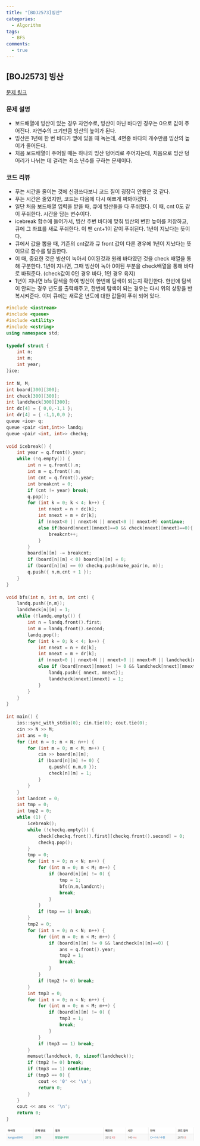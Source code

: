 ```yaml
---
title: "[BOJ2573]빙산"
categories:
  - Algorithm
tags:
  - BFS
comments:
  - true
---
```

## [BOJ2573] 빙산

[문제 링크](https://www.acmicpc.net/problem/2573)

### 문제 설명
* 보드배열에 빙산이 있는 경우 자연수로, 빙산이 아닌 바다인 경우는 0으로 값이 주어진다. 자연수의 크기만큼 빙산의 높이가 된다.
* 빙산은 1년에 한 번 바다가 옆에 있을 때 녹는데, 4면중 바다의 개수만큼 빙산의 높이가 줄어든다.
* 처음 보드배열이 주어질 때는 하나의 빙산 덩어리로 주어지는데, 처음으로 빙산 덩어리가 나뉘는 데 걸리는 최소 년수를 구하는 문제이다.

### 코드 리뷰
* 푸는 시간을 줄이는 것에 신경쓰다보니 코드 질이 굉장히 안좋은 것 같다.
* 푸는 시간은 줄였지만, 코드는 다음에 다시 예쁘게 짜봐야겠다.
* 일단 처음 보드배열 입력을 받을 때, 큐에 빙산들을 다 푸쉬했다. 이 때, cnt 0도 같이 푸쉬한다. 시간을 담는 변수이다.
* icebreak 함수에 들어가서, 빙산 주변 바다에 맞춰 빙산의 변한 높이를 저장하고, 큐에 그 좌표를 새로 푸쉬한다. 이 땐 cnt+1이 같이 푸쉬된다. 1년이 지났다는 뜻이다.
* 큐에서 값을 뽑을 때, 기존의 cnt값과 큐 front 값이 다른 경우에 1년이 지났다는 뜻이므로 함수를 탈출한다.
* 이 때, 중요한 것은 빙산이 녹아서 0이된것과 원래 바다였던 것을 check 배열을 통해 구분한다. 1년이 지나면, 그때 빙산이 녹아 0이된 부분을 check배열을 통해 바다로 바꿔준다. (check값이 0인 경우 바다, 1인 경우 육지)
* 1년이 지나면 bfs 탐색을 하여 빙산이 한번에 탐색이 되는지 확인한다. 한번에 탐색이 안되는 경우 년도를 출력해주고, 한번에 탐색이 되는 경우는 다시 위의 상황을 반복시켜준다. 이미 큐에는 새로운 년도에 대한 값들이 푸쉬 되어 있다.

```cpp
#include <iostream>
#include <queue>
#include <utility>
#include <cstring>
using namespace std;

typedef struct {
	int n;
	int m;
	int year;
}ice;

int N, M;
int board[300][300];
int check[300][300];
int landcheck[300][300];
int dc[4] = { 0,0,-1,1 };
int dr[4] = { -1,1,0,0 };
queue <ice> q;
queue <pair <int,int>> landq;
queue <pair <int, int>> checkq;

void icebreak() {
	int year = q.front().year;
	while (!q.empty()) {
		int n = q.front().n;
		int m = q.front().m;
		int cnt = q.front().year;
		int breakcnt = 0;
		if (cnt != year) break;
		q.pop();
		for (int k = 0; k < 4; k++) {
			int nnext = n + dc[k];
			int mnext = m + dr[k];
			if (nnext<0 || nnext>N || mnext<0 || mnext>M) continue;
			else if(board[nnext][mnext]==0 && check[nnext][mnext]==0){
				breakcnt++;
			} 
		}
		board[n][m] -= breakcnt;
		if (board[n][m] < 0) board[n][m] = 0;
		if (board[n][m] == 0) checkq.push(make_pair(n, m));
		q.push({ n,m,cnt + 1 });
	}
}

void bfs(int n, int m, int cnt) {
	landq.push({n,m});
	landcheck[n][m] = 1;
	while (!landq.empty()) {
		int n = landq.front().first;
		int m = landq.front().second;
		landq.pop();
		for (int k = 0; k < 4; k++) {
			int nnext = n + dc[k];
			int mnext = m + dr[k];
			if (nnext<0 || nnext>N || mnext<0 || mnext>M || landcheck[nnext][mnext] == 1) continue;
			else if (board[nnext][mnext] != 0 && landcheck[nnext][mnext]==0) {
				landq.push({ nnext, mnext});
				landcheck[nnext][mnext] = 1;
			}
		}
	}
}

int main() {
	ios::sync_with_stdio(0); cin.tie(0); cout.tie(0);
	cin >> N >> M;
	int ans = 0;
	for (int n = 0; n < N; n++) {
		for (int m = 0; m < M; m++) {
			cin >> board[n][m];
			if (board[n][m] != 0) {
				q.push({ n,m,0 });
				check[n][m] = 1;
			}
		}
	}
	int landcnt = 0;
	int tmp = 0;
	int tmp2 = 0;
	while (1) {
		icebreak();
		while (!checkq.empty()) {
			check[checkq.front().first][checkq.front().second] = 0;
			checkq.pop();
		}
		tmp = 0;
		for (int n = 0; n < N; n++) {
			for (int m = 0; m < M; m++) {
				if (board[n][m] != 0) {
					tmp = 1;
					bfs(n,m,landcnt);
					break;
				}
			}
			if (tmp == 1) break;
		}
		tmp2 = 0;
		for (int n = 0; n < N; n++) {
			for (int m = 0; m < M; m++) {
				if (board[n][m] != 0 && landcheck[n][m]==0) {
					ans = q.front().year;
					tmp2 = 1;
					break;
				}
			}
			if (tmp2 != 0) break;
		}
		int tmp3 = 0;
		for (int n = 0; n < N; n++) {
			for (int m = 0; m < M; m++) {
				if (board[n][m] != 0) {
					tmp3 = 1;
					break;
				}
			}
			if (tmp3 == 1) break;
		}
		memset(landcheck, 0, sizeof(landcheck));
		if (tmp2 != 0) break;
		if (tmp3 == 1) continue;
		if (tmp3 == 0) {
			cout << '0' << '\n';
			return 0;
		}
	}
	cout << ans << '\n';
	return 0;
}
```

![](/assets/img/Algorithm/201908061.png)